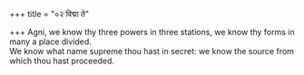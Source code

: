 +++
title = "०२ विद्मा ते"

+++
Agni, we know thy three powers in three stations, we know thy forms in many a place divided.  
     We know what name supreme thou hast in secret: we know the source from which thou hast proceeded.